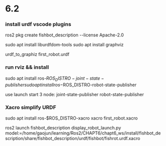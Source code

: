 # 6.2

### install urdf vscode plugins
ros2 pkg create fishbot_description --license Apache-2.0

sudo apt install liburdfdom-tools
sudo apt install graphviz

urdf_to_graphiz first_robot.urdf


### run rviz && install
sudo apt install ros-$ROS_DISTRO-joint-state-publisher
sudo apt install ros-$ROS_DISTRO-robot-state-publisher


use launch start 3 node:
joint-state-publisher
robot-state-publisher


### Xacro simplify URDF
sudo apt install ros-$ROS_DISTRO-xacro
xacro first_robot.xacro



ros2 launch fishbot_description display_robot_launch.py model:=/home/gaojun/learning/Ros2/CHAPT6/chapt6_ws/install/fishbot_description/share/fishbot_description/urdf/fishbot/fishrot.urdf.xacro 